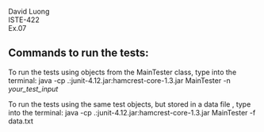David Luong <br>
ISTE-422 <br>
Ex.07 <br>

## Commands to run the tests:

To run the tests using objects from the MainTester class, type into the terminal:
    java -cp .:junit-4.12.jar:hamcrest-core-1.3.jar MainTester -n *your_test_input*

To run the tests using the same test objects, but stored in a data file , type into the terminal:
    java -cp .:junit-4.12.jar:hamcrest-core-1.3.jar MainTester -f data.txt


